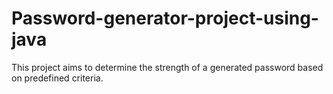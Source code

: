 # Password-generator-project-using-java
This project aims to determine the strength of a generated password based on predefined criteria.

